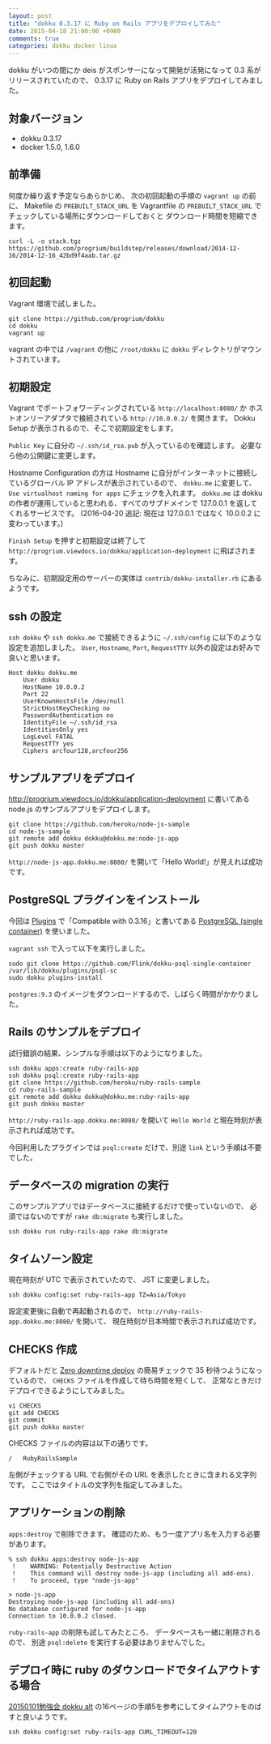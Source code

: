 ```yaml
---
layout: post
title: "dokku 0.3.17 に Ruby on Rails アプリをデプロイしてみた"
date: 2015-04-18 21:00:00 +0900
comments: true
categories: dokku docker linux
---
```

dokku がいつの間にか deis がスポンサーになって開発が活発になって 0.3 系がリリースされていたので、
0.3.17 に Ruby on Rails アプリをデプロイしてみました。

<!--more-->

## 対象バージョン

- dokku 0.3.17
- docker 1.5.0, 1.6.0

## 前準備

何度か繰り返す予定ならあらかじめ、
次の初回起動の手順の `vagrant up` の前に、
Makefile の `PREBUILT_STACK_URL` を
Vagrantfile の `PREBUILT_STACK_URL` で
チェックしている場所にダウンロードしておくと
ダウンロード時間を短縮できます。

    curl -L -o stack.tgz https://github.com/progrium/buildstep/releases/download/2014-12-16/2014-12-16_42bd9f4aab.tar.gz

## 初回起動

Vagrant 環境で試しました。

    git clone https://github.com/progrium/dokku
    cd dokku
    vagrant up

vagrant の中では `/vagrant` の他に `/root/dokku` に `dokku` ディレクトリがマウントされています。

## 初期設定

Vagrant でポートフォワーディングされている `http://localhost:8080/` か
ホストオンリーアダプタで接続されている `http://10.0.0.2/` を開きます。
Dokku Setup が表示されるので、そこで初期設定をします。

`Public Key` に自分の `~/.ssh/id_rsa.pub` が入っているのを確認します。
必要なら他の公開鍵に変更します。

Hostname Configuration の方は Hostname に自分がインターネットに接続しているグローバル IP アドレスが表示されているので、
`dokku.me` に変更して、
`Use virtualhost naming for apps` にチェックを入れます。
`dokku.me` は dokku の作者が運用していると思われる、すべてのサブドメインで 127.0.0.1 を返してくれるサービスです。
(2016-04-20 追記: 現在は 127.0.0.1 ではなく 10.0.0.2 に変わっています。)

`Finish Setup` を押すと初期設定は終了して
`http://progrium.viewdocs.io/dokku/application-deployment`
に飛ばされます。

ちなみに、初期設定用のサーバーの実体は
`contrib/dokku-installer.rb`
にあるようです。

## ssh の設定

`ssh dokku` や `ssh dokku.me` で接続できるように
`~/.ssh/config` に以下のような設定を追加しました。
`User`, `Hostname`, `Port`, `RequestTTY` 以外の設定はお好みで良いと思います。

    Host dokku dokku.me
	    User dokku
	    HostName 10.0.0.2
	    Port 22
	    UserKnownHostsFile /dev/null
	    StrictHostKeyChecking no
	    PasswordAuthentication no
	    IdentityFile ~/.ssh/id_rsa
	    IdentitiesOnly yes
	    LogLevel FATAL
	    RequestTTY yes
	    Ciphers arcfour128,arcfour256

## サンプルアプリをデプロイ

http://progrium.viewdocs.io/dokku/application-deployment に書いてある node.js のサンプルアプリをデプロイします。

    git clone https://github.com/heroku/node-js-sample
    cd node-js-sample
	git remote add dokku dokku@dokku.me:node-js-app
    git push dokku master

`http://node-js-app.dokku.me:8080/` を開いて「Hello World!」が見えれば成功です。

## PostgreSQL プラグインをインストール

今回は
[Plugins](http://progrium.viewdocs.io/dokku/plugins "Plugins")
で「Compatible with 0.3.16」と書いてある
[PostgreSQL (single container)](https://github.com/Flink/dokku-psql-single-container "PostgreSQL (single container)")
を使いました。

`vagrant ssh` で入って以下を実行しました。

    sudo git clone https://github.com/Flink/dokku-psql-single-container /var/lib/dokku/plugins/psql-sc
    sudo dokku plugins-install

`postgres:9.3` のイメージをダウンロードするので、しばらく時間がかかりました。

## Rails のサンプルをデプロイ

試行錯誤の結果、シンプルな手順は以下のようになりました。

    ssh dokku apps:create ruby-rails-app
    ssh dokku psql:create ruby-rails-app
    git clone https://github.com/heroku/ruby-rails-sample
	cd ruby-rails-sample
	git remote add dokku dokku@dokku.me:ruby-rails-app
    git push dokku master

`http://ruby-rails-app.dokku.me:8080/` を開いて `Hello World` と現在時刻が表示されれば成功です。

今回利用したプラグインでは `psql:create` だけで、別途 `link` という手順は不要でした。

## データベースの migration の実行

このサンプルアプリではデータベースに接続するだけで使っていないので、
必須ではないのですが `rake db:migrate` も実行しました。

    ssh dokku run ruby-rails-app rake db:migrate

## タイムゾーン設定

現在時刻が UTC で表示されていたので、
JST に変更しました。

    ssh dokku config:set ruby-rails-app TZ=Asia/Tokyo

設定変更後に自動で再起動されるので、
`http://ruby-rails-app.dokku.me:8080/` を開いて、
現在時刻が日本時間で表示されれば成功です。

## CHECKS 作成

デフォルトだと
[Zero downtime deploy](http://progrium.viewdocs.io/dokku/application-deployment#user-content-zero-downtime-deploy "Zero downtime deploy")
の簡易チェックで 35 秒待つようになっているので、
`CHECKS` ファイルを作成して待ち時間を短くして、
正常なときだけデプロイできるようにしてみました。

    vi CHECKS
    git add CHECKS
	git commit
	git push dokku master

CHECKS ファイルの内容は以下の通りです。

    /	RubyRailsSample

左側がチェックする URL で右側がその URL を表示したときに含まれる文字列です。
ここではタイトルの文字列を指定してみました。

## アプリケーションの削除

`apps:destroy` で削除できます。
確認のため、もう一度アプリ名を入力する必要があります。

    % ssh dokku apps:destroy node-js-app
     !    WARNING: Potentially Destructive Action
     !    This command will destroy node-js-app (including all add-ons).
     !    To proceed, type "node-js-app"
    
    > node-js-app
    Destroying node-js-app (including all add-ons)
    No database configured for node-js-app
    Connection to 10.0.0.2 closed.

`ruby-rails-app` の削除も試してみたところ、
データベースも一緒に削除されるので、
別途 `psql:delete` を実行する必要はありませんでした。

## デプロイ時に ruby のダウンロードでタイムアウトする場合

[20150101勉強会 dokku alt](http://www.slideshare.net/snumano/20150101-dokku-alt "20150101勉強会 dokku alt")
の16ページの手順5を参考にしてタイムアウトをのばすと良いようです。

    ssh dokku config:set ruby-rails-app CURL_TIMEOUT=120
